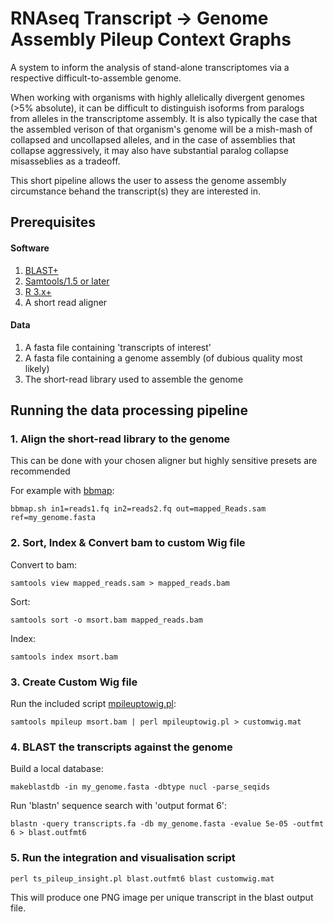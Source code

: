 # RNAseq Transcript -> Genome Assembly Pileup Context Graphs

A system to inform the analysis of stand-alone transcriptomes via a respective difficult-to-assemble genome.

When working with organisms with highly allelically divergent genomes (>5% absolute), it can be difficult to distinguish isoforms from paralogs from alleles in the transcriptome assembly. It is also typically the case that the assembled verison of that organism's genome will be a mish-mash of collapsed and uncollapsed alleles, and in the case of assemblies that collapse aggressively, it may also have substantial paralog collapse misasseblies as a tradeoff.

This short pipeline allows the user to assess the genome assembly circumstance behand the transcript(s) they are interested in.

## Prerequisites 

#### Software

1. [BLAST+](https://blast.ncbi.nlm.nih.gov/Blast.cgi?CMD=Web&PAGE_TYPE=BlastDocs&DOC_TYPE=Download)
2. [Samtools/1.5 or later](http://www.htslib.org/download/)
3. [R 3.x+](https://www.r-project.org/)
4. A short read aligner

#### Data

1. A fasta file containing 'transcripts of interest'
2. A fasta file containing a genome assembly (of dubious quality most likely)
3. The short-read library used to assemble the genome

## Running the data processing pipeline

### 1. Align the short-read library to the genome

This can be done with your chosen aligner but highly sensitive presets are recommended

For example with [bbmap](https://github.com/BioInfoTools/BBMap):

```bbmap.sh in1=reads1.fq in2=reads2.fq out=mapped_Reads.sam ref=my_genome.fasta```

### 2. Sort, Index & Convert bam to custom Wig file

Convert to bam:

```samtools view mapped_reads.sam > mapped_reads.bam```

Sort:

```samtools sort -o msort.bam mapped_reads.bam```

Index:

```samtools index msort.bam```

### 3. Create Custom Wig file

Run the included script [mpileuptowig.pl](mpileuptowig.pl):

```samtools mpileup msort.bam | perl mpileuptowig.pl > customwig.mat```

### 4. BLAST the transcripts against the genome

Build a local database:

```makeblastdb -in my_genome.fasta -dbtype nucl -parse_seqids```

Run 'blastn' sequence search with 'output format 6':

```blastn -query transcripts.fa -db my_genome.fasta -evalue 5e-05 -outfmt 6 > blast.outfmt6 ```

### 5. Run the integration and visualisation script

```perl ts_pileup_insight.pl blast.outfmt6 blast customwig.mat```

This will produce one PNG image per unique transcript in the blast output file.
